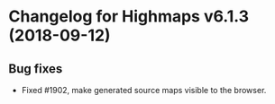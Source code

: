 # Changelog for Highmaps v6.1.3 (2018-09-12)

## Bug fixes
- Fixed #1902, make generated source maps visible to the browser.
